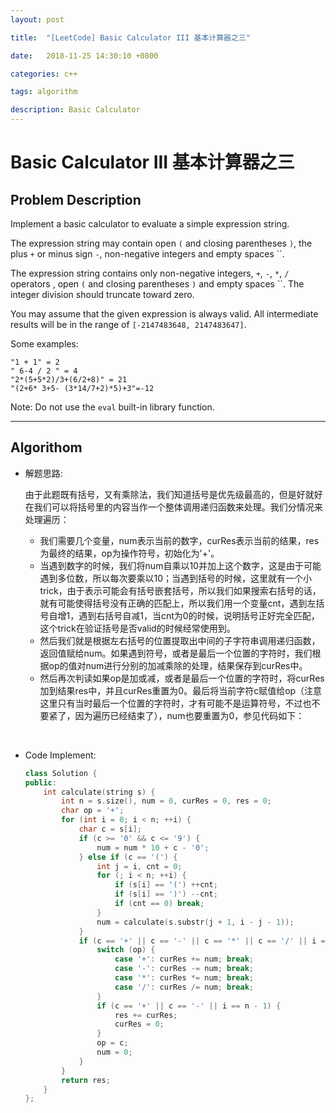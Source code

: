 ```yaml
---
layout: post

title:  "[LeetCode] Basic Calculator III 基本计算器之三"

date:   2018-11-25 14:30:10 +0800

categories: c++

tags: algorithm

description: Basic Calculator
---
```


# Basic Calculator III 基本计算器之三

## Problem Description

Implement a basic calculator to evaluate a simple expression string.

The expression string may contain open `(` and closing parentheses `)`, the plus `+` or minus sign `-`, non-negative integers and empty spaces ``.

The expression string contains only non-negative integers, `+`, `-`, `*`, `/` operators , open `(` and closing parentheses `)` and empty spaces ``. The integer division should truncate toward zero.

You may assume that the given expression is always valid. All intermediate results will be in the range of `[-2147483648, 2147483647]`.

Some examples:

```
"1 + 1" = 2
" 6-4 / 2 " = 4
"2*(5+5*2)/3+(6/2+8)" = 21
"(2+6* 3+5- (3*14/7+2)*5)+3"=-12

```

 

Note: Do not use the `eval` built-in library function.

---



## Algorithom

  * 解题思路:

    由于此题既有括号，又有乘除法，我们知道括号是优先级最高的，但是好就好在我们可以将括号里的内容当作一个整体调用递归函数来处理。我们分情况来处理遍历：

    * 我们需要几个变量，num表示当前的数字，curRes表示当前的结果，res为最终的结果，op为操作符号，初始化为'+'。
    * 当遇到数字的时候，我们将num自乘以10并加上这个数字，这是由于可能遇到多位数，所以每次要乘以10；当遇到括号的时候，这里就有一个小trick，由于表示可能会有括号嵌套括号，所以我们如果搜索右括号的话，就有可能使得括号没有正确的匹配上，所以我们用一个变量cnt，遇到左括号自增1，遇到右括号自减1，当cnt为0的时候，说明括号正好完全匹配，这个trick在验证括号是否valid的时候经常使用到。
    * 然后我们就是根据左右括号的位置提取出中间的子字符串调用递归函数，返回值赋给num。如果遇到符号，或者是最后一个位置的字符时，我们根据op的值对num进行分别的加减乘除的处理，结果保存到curRes中。
    * 然后再次判读如果op是加或减，或者是最后一个位置的字符时，将curRes加到结果res中，并且curRes重置为0。最后将当前字符c赋值给op（注意这里只有当时最后一个位置的字符时，才有可能不是运算符号，不过也不要紧了，因为遍历已经结束了），num也要重置为0，参见代码如下：

    ​

* Code Implement:

  ```c++
  class Solution {
  public:
      int calculate(string s) {
          int n = s.size(), num = 0, curRes = 0, res = 0;
          char op = '+';
          for (int i = 0; i < n; ++i) {
              char c = s[i];
              if (c >= '0' && c <= '9') {
                  num = num * 10 + c - '0';
              } else if (c == '(') {
                  int j = i, cnt = 0;
                  for (; i < n; ++i) {
                      if (s[i] == '(') ++cnt;
                      if (s[i] == ')') --cnt;
                      if (cnt == 0) break;
                  }
                  num = calculate(s.substr(j + 1, i - j - 1));
              }
              if (c == '+' || c == '-' || c == '*' || c == '/' || i == n - 1) {
                  switch (op) {
                      case '+': curRes += num; break;
                      case '-': curRes -= num; break;
                      case '*': curRes *= num; break;
                      case '/': curRes /= num; break;
                  }
                  if (c == '+' || c == '-' || i == n - 1) {
                      res += curRes;
                      curRes = 0;
                  }
                  op = c;
                  num = 0;
              }
          }
          return res;
      }
  };
  ```


​      